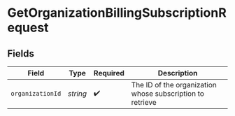# GetOrganizationBillingSubscriptionRequest


## Fields

| Field                                                     | Type                                                      | Required                                                  | Description                                               |
| --------------------------------------------------------- | --------------------------------------------------------- | --------------------------------------------------------- | --------------------------------------------------------- |
| `organizationId`                                          | *string*                                                  | :heavy_check_mark:                                        | The ID of the organization whose subscription to retrieve |